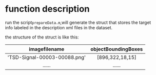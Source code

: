 # function description
run the script`prepareData.m`,will generate the struct that stores the target info labeled in the description xml files in the dataset.

the structure of the struct is like this:


|imagefilename|objectBoundingBoxes|
|:-----------:|:-----------------:|
|'TSD-Signal-00003-00088.png'|[896,322,18,15]|
|......|......|
